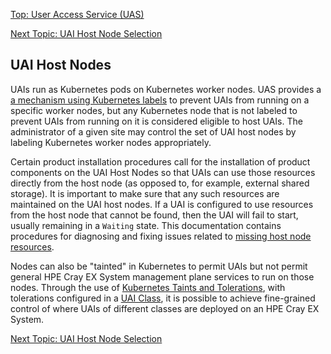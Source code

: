 [Top: User Access Service (UAS)](User_Access_Service_UAS.md)

[Next Topic: UAI Host Node Selection](UAI_Host_Node_Selection.md)

## UAI Host Nodes

UAIs run as Kubernetes pods on Kubernetes worker nodes. UAS provides a [a mechanism using Kubernetes labels](UAI_Host_Node_Selection.md) to prevent UAIs from running on a specific worker nodes, but any Kubernetes node that is not labeled to prevent UAIs from running on it is considered eligible to host UAIs. The administrator of a given site may control the set of UAI host nodes by labeling Kubernetes worker nodes appropriately.

Certain product installation procedures call for the installation of product components on the UAI Host Nodes so that UAIs can use those resources directly from the host node (as opposed to, for example, external shared storage). It is important to make sure that any such resources are maintained on the UAI host nodes. If a UAI is configured to use resources from the host node that cannot be found, then the UAI will fail to start, usually remaining in a `Waiting` state. This documentation contains procedures for diagnosing and fixing issues related to [missing host node resources](Troubleshoot_UAI_Stuck_in_ContainerCreating.md).

Nodes can also be "tainted" in Kubernetes to permit UAIs but not permit general HPE Cray EX System management plane services to run on those nodes. Through the use of [Kubernetes Taints and Tolerations](https://kubernetes.io/docs/concepts/scheduling-eviction/taint-and-toleration), with tolerations configured in a [UAI Class](UAI_Classes.md), it is possible to achieve fine-grained control of where UAIs of different classes are deployed on an HPE Cray EX System.

[Next Topic: UAI Host Node Selection](UAI_Host_Node_Selection.md)
